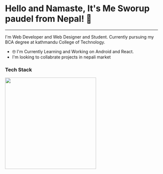  # Hello and Namaste, It's Me Sworup paudel from Nepal! 👋
 <hr>
 I'm Web Developer and Web Designer and Student. Currently pursuing my BCA degree at kathmandu College of Technology.
 
 - 🤓 I'm Currently Learning and  Working on Android and React.
 - I'm looking to collabrate projects in nepali market 
 
 ### Tech Stack
<img src="https://user-images.githubusercontent.com/96978659/153031097-b07094bf-6aab-4d16-bf77-deb48be07f01.jpg" width="300" height="300" />



